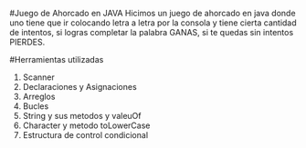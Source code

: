 #Juego de Ahorcado en JAVA
Hicimos un juego de ahorcado en java donde uno tiene que ir colocando letra a letra por la consola y tiene cierta cantidad de intentos, si logras completar la palabra GANAS, si te quedas sin intentos PIERDES.

#Herramientas utilizadas
1. Scanner
2. Declaraciones y Asignaciones
3. Arreglos
4. Bucles
5. String y sus metodos y valeuOf
6. Character y metodo toLowerCase
7. Estructura de control condicional
